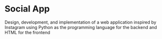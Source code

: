# Social App

Design, development, and implementation of a web application inspired by Instagram using Python as the programming language for the backend and HTML for the frontend
 
